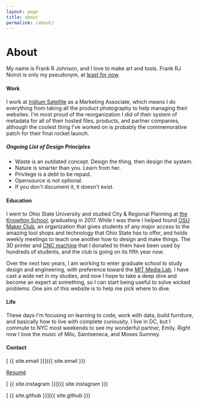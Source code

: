 ```yaml
---
layout: page
title: about
permalink: /about/
---
```


# About

My name is Frank R Johnson, and I love to make art and tools. Frank RJ Noirot is only my pseudonym, at [least for now](https://franknoirot.co/write/im-changing-my-name).

#### Work
I work at [Iridium Satellite](http://iridium.com) as a Marketing Associate, which means I do everything from taking all the product photography to help managing their websites. I'm most proud of the reorganization I did of their system of metadata for all of their hosted files, products, and partner companies, although the coolest thing I've worked on is probably the commemorative patch for their final rocket launch.

##### Ongoing List of Design Principles
- Waste is an outdated concept. Design the thing, then design the system.
- Nature is smarter than you. Learn from her.
- Privilege is a debt to be repaid.
- Opensource is not optional.
- If you don't document it, it doesn't exist.

#### Education
I went to Ohio State University and studied City & Regional Planning at [the Knowlton School](https://knowlton.osu.edu/), graduating in 2017. While I was there I helped found [OSU Maker Club](http://osumakerclub.org/), an organization that gives students of any major access to the amazing tool shops and technology that Ohio State has to offer, and holds weekly meetings to teach one another how to design and make things. The 3D printer and [CNC machine](https://www.v1engineering.com/specifications/) that I donated to them have been used by hundreds of students, and the club is going on its fifth year now.

Over the next two years, I am working to enter graduate school to study design and engineering, with preference toward the [MIT Media Lab](media.mit.edu). I have cast a wide net in my studies, and now I hope to take a deep dive and become an expert at something, so I can start being useful to solve wicked problems. One aim of this website is to help me pick where to dive.

#### Life
These days I'm focusing on learning to code, work with data, build furniture, and basically how to live with complete curiousity. I live in DC, but I commute to NYC most weekends to see my wonderful partner, Emily. Right now I love the music of Milo, Saintseneca, and Moses Sumney.

#### Contact
[<i class='far fa-envelope fa-fw'></i> {{ site.email }}]({{ site.email }})

[<i class='far fa-file-alt fa-fw'></i> Resumé](/resume)

[<i class='fab fa-instagram fa-fw'></i> {{ site.instagram }}]({{ site.instagram }})

[<i class='fab fa-github fa-fw'></i> {{ site.github }}]({{ site.github }})

